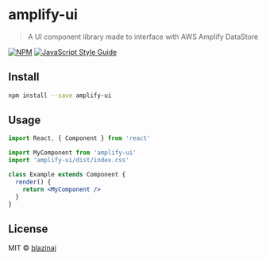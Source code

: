 # amplify-ui

> A UI component library made to interface with AWS Amplify DataStore

[![NPM](https://img.shields.io/npm/v/amplify-ui.svg)](https://www.npmjs.com/package/amplify-ui) [![JavaScript Style Guide](https://img.shields.io/badge/code_style-standard-brightgreen.svg)](https://standardjs.com)

## Install

```bash
npm install --save amplify-ui
```

## Usage

```jsx
import React, { Component } from 'react'

import MyComponent from 'amplify-ui'
import 'amplify-ui/dist/index.css'

class Example extends Component {
  render() {
    return <MyComponent />
  }
}
```

## License

MIT © [blazinaj](https://github.com/blazinaj)
